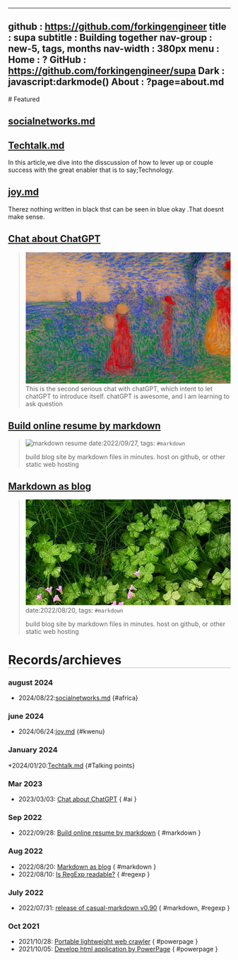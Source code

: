-----------------------------------------------------------------------------
github     : https://github.com/forkingengineer
title      : supa
subtitle   : Building together
nav-group  : new-5, tags, months
nav-width  : 380px
menu       : 
   Home    : ?
   GitHub  : https://github.com/forkingengineer/supa
   Dark    : javascript:darkmode()
   About   : ?page=about.md
-----------------------------------------------------------------------------
<style comment="show navigation panel at right">
#header      { background: linear-gradient(to bottom right, #06c, #fc0); }
#left-panel  { right:0; left:auto; width: {{nav-width}} }
#right-panel { left:0; border-right:1px solid grey; right:calc({{nav-width}} + 20px) }
#md-post     { max-width:880px; margin:auto }
h1           { border-bottom:1px dotted grey }
.nav-post a  { color: teal }
.nav-tag  a  { color: #06c }
.nav-month a { color: grey }
.post-date   { font-size:10px; font-weight:400; color:#aaa }
.post-title  { font-size:16px; }
.post-tags   { left-margin:20px; padding:4px; font-size:10px; color:green; font-weight:400 }
</style>

<div id="md-post">
# Featured



## [socialnetworks.md](20240822-socialnetworks.md)


## [Techtalk.md](20240120-techtalk.md)

In this article,we dive into the disscussion of how to lever up or couple success with the great enabler that is to say;Technology.

## [joy.md](20240624-joy.md)
Therez nothing written in black thst can be seen in blue okay .That doesnt make sense.

## [Chat about ChatGPT](20230303-chat-chatgpt.md)
> ![chatGPT](20230303-chat-chatgpt.png)
> This is the second serious chat with chatGPT, which intent to let chatGPT to introduce itself.
> chatGPT is awesome, and I am learning to ask question

## [Build online resume by markdown](20220927-markdown-as-resume.md)
> ![markdown resume](http://casualwriter.github.io/casual-markdown/casual-markdown-cv.png)
> date:2022/09/27, tags: `#markdown`
> 
> build blog site by markdown files in minutes.
> host on github, or other static web hosting  

## [Markdown as blog](20220820-markdown-as-blog.md)
> ![build blog site by markdown files](campo01.jpg)
> date:2022/08/20, tags: `#markdown`
> 
> build blog site by markdown files in minutes.
> host on github, or other static web hosting  


# Records/archieves

### august 2024

* 2024/08/22:[socialnetworks.md](20240822socialnetworks.md) {#africa}


### june 2024
* 2024/06/24:[joy.md](20220624joy.md) {#kwenu}


### January 2024
*2024/01/20:[Techtalk.md](20240120Techtalk.md) {#Talking points}


### Mar 2023

* 2023/03/03: [Chat about ChatGPT](20230303-chat-chatgpt.md) { #ai }





### Sep 2022

* 2022/09/28: [Build online resume by markdown](20220927-markdown-as-resume.md) { #markdown }
   
### Aug 2022
                    
* 2022/08/20: [Markdown as blog](20220820-markdown-as-blog.md) { #markdown }
* 2022/08/10: [Is RegExp readable?](20220810-is-regexp-readable.md) { #regexp }

### July 2022
                    
* 2022/07/31: [release of casual-markdown v0.90](20220731-casual-markdown-v0.90.md) { #markdown, #regexp }

### Oct 2021

* 2021/10/28: [Portable lightweight web crawler](20211028-powerpage-web-crawler.md) { #powerpage }
* 2021/10/05: [Develop html application by PowerPage](20211005-powerpage-0.60.md) { #powerpage }

</div>
